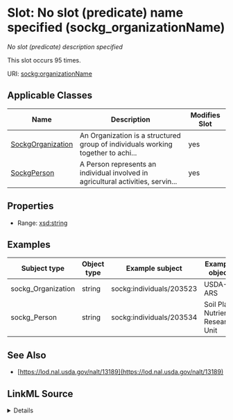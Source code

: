 

# Slot: No slot (predicate) name specified (sockg_organizationName)


_No slot (predicate) description specified_






This slot occurs 95 times.


URI: [sockg:organizationName](https://idir.uta.edu/sockg-ontology/docs/organizationName)



<!-- no inheritance hierarchy -->





## Applicable Classes

| Name | Description | Modifies Slot |
| --- | --- | --- |
| [SockgOrganization](../classes/SockgOrganization.md) | An Organization is a structured group of individuals working together to achi... |  yes  |
| [SockgPerson](../classes/SockgPerson.md) | A Person represents an individual involved in agricultural activities, servin... |  yes  |







## Properties

* Range: [xsd:string](http://www.w3.org/2001/XMLSchema#string)






## Examples

| Subject type | Object type | Example subject | Example object | Occurrences |
| --- | --- | --- | --- | --- |
| sockg_Organization | string | sockg:individuals/203523 | USDA-ARS | 7 |
| sockg_Person | string | sockg:individuals/203534 | Soil Plant Nutrient Research Unit | 88 |


## See Also

* [https://lod.nal.usda.gov/nalt/13189](https://lod.nal.usda.gov/nalt/13189)



## LinkML Source

<details>

```yaml
name: sockg_organizationName
annotations:
  count:
    tag: count
    value: 95
description: No slot (predicate) description specified
title: No slot (predicate) name specified
examples:
- object:
    example_object: USDA-ARS
    example_object_type: string
    example_predicate: sockg:organizationName
    example_subject: sockg:individuals/203523
    example_subject_type: sockg_Organization
- object:
    example_object: Soil Plant Nutrient Research Unit
    example_object_type: string
    example_predicate: sockg:organizationName
    example_subject: sockg:individuals/203534
    example_subject_type: sockg_Person
from_schema: soc-kg
see_also:
- https://lod.nal.usda.gov/nalt/13189
rank: 1000
domain: sockg_Organization
slot_uri: sockg:organizationName
alias: sockg_organizationName
domain_of:
- sockg_Organization
- sockg_Person
range: string

```
</details>